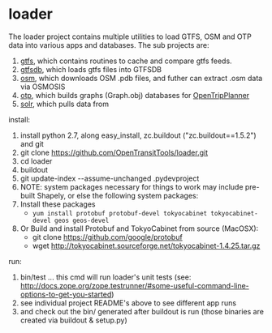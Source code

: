 loader
======

The loader project contains multiple utilities to load GTFS, OSM and OTP data into various apps and databases. The
sub projects are:
  1. [gtfs](ott/loader/gtfs/README.md), which contains routines to cache and compare gtfs feeds.
  1. [gtfsdb](ott/loader/gtfsdb/README.md), which loads gtfs files into GTFSDB
  1. [osm](ott/loader/osm/README.md), which downloads OSM .pdb files, and futher can extract .osm data via OSMOSIS
  1. [otp](ott/loader/otp/README.md), which builds graphs (Graph.obj) databases for [OpenTripPlanner](http://opentripplanner.org)
  1. [solr](ott/loader/solr/README.md), which pulls data from 

install:
  1. install python 2.7, along easy_install, zc.buildout ("zc.buildout==1.5.2") and git
  1. git clone https://github.com/OpenTransitTools/loader.git
  1. cd loader
  1. buildout
  1. git update-index --assume-unchanged .pydevproject
  1. NOTE: system packages necessary for things to work may include pre-built Shapely, or else the following system packages: 
  1. Install these packages
     - `yum install protobuf
    protobuf-devel
    tokyocabinet
    tokyocabinet-devel
    geos
    geos-devel
    `
  1. Or Build and install Protobuf and TokyoCabinet from source (MacOSX):
     - git clone https://github.com/google/protobuf 
     - wget http://tokyocabinet.sourceforge.net/tokyocabinet-1.4.25.tar.gz
     


run:
  1. bin/test ... this cmd will run loader's unit tests (see: http://docs.zope.org/zope.testrunner/#some-useful-command-line-options-to-get-you-started)
  1. see individual project README's above to see different app runs
  1. and check out the bin/ generated after buildout is run (those binaries are created via buildout & setup.py)

